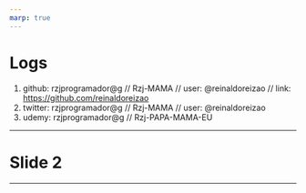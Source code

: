 ```yaml
---
marp: true
---
```


# Logs

1. github: rzjprogramador@g // Rzj-MAMA // user: @reinaldoreizao // link: https://github.com/reinaldoreizao
2. twitter: rzjprogramador@g // Rzj-MAMA // user: @reinaldoreizao
3. udemy: rzjprogramador@g // Rzj-PAPA-MAMA-EU

---

# Slide 2

---

